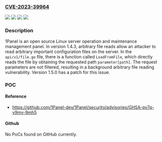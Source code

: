 ### [CVE-2023-39964](https://cve.mitre.org/cgi-bin/cvename.cgi?name=CVE-2023-39964)
![](https://img.shields.io/static/v1?label=Product&message=1Panel&color=blue)
![](https://img.shields.io/static/v1?label=Version&message=%3D%201.4.3%20&color=brightgreen)
![](https://img.shields.io/static/v1?label=Version&message=1.4.3%20&color=brightgreen)
![](https://img.shields.io/static/v1?label=Vulnerability&message=CWE-22%3A%20Improper%20Limitation%20of%20a%20Pathname%20to%20a%20Restricted%20Directory%20('Path%20Traversal')&color=brightgreen)

### Description

1Panel is an open source Linux server operation and maintenance management panel. In version 1.4.3, arbitrary file reads allow an attacker to read arbitrary important configuration files on the server. In the `api/v1/file.go` file, there is a function called `LoadFromFile`, which directly reads the file by obtaining the requested path `parameter[path]`. The request parameters are not filtered, resulting in a background arbitrary file reading vulnerability. Version 1.5.0 has a patch for this issue.

### POC

#### Reference
- https://github.com/1Panel-dev/1Panel/security/advisories/GHSA-pv7q-v9mv-9mh5

#### Github
No PoCs found on GitHub currently.

